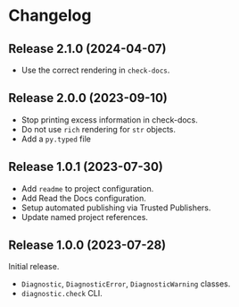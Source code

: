 # Changelog

## Release 2.1.0 (2024-04-07)

- Use the correct rendering in `check-docs`.

## Release 2.0.0 (2023-09-10)

- Stop printing excess information in check-docs.
- Do not use `rich` rendering for `str` objects.
- Add a `py.typed` file

## Release 1.0.1 (2023-07-30)

- Add `readme` to project configuration.
- Add Read the Docs configuration.
- Setup automated publishing via Trusted Publishers.
- Update named project references.

## Release 1.0.0 (2023-07-28)

Initial release.

- `Diagnostic`, `DiagnosticError`, `DiagnosticWarning` classes.
- `diagnostic.check` CLI.
